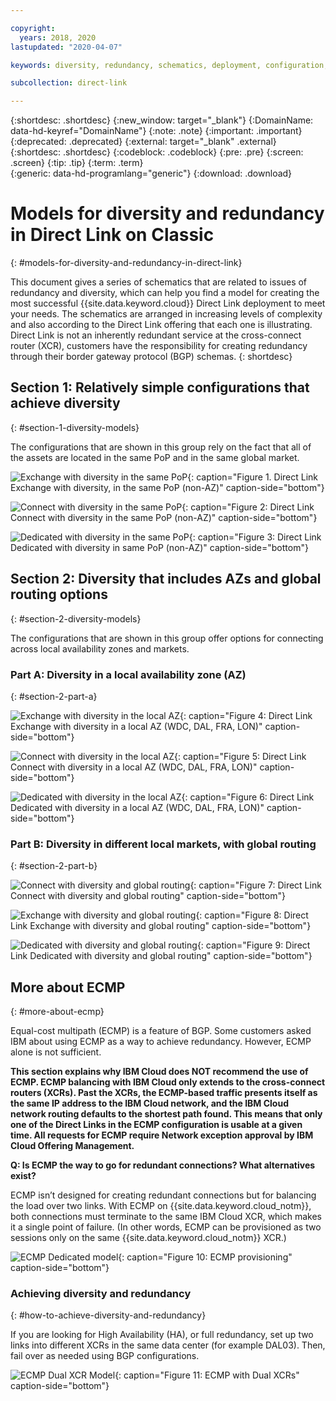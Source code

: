 ```yaml
---

copyright:
  years: 2018, 2020
lastupdated: "2020-04-07"

keywords: diversity, redundancy, schematics, deployment, configuration, global routing, ECMP, Dual XCRs, model

subcollection: direct-link

---
```


{:shortdesc: .shortdesc}
{:new_window: target="_blank"}
{:DomainName: data-hd-keyref="DomainName"}
{:note: .note}
{:important: .important}
{:deprecated: .deprecated}
{:external: target="_blank" .external}
{:shortdesc: .shortdesc}
{:codeblock: .codeblock}
{:pre: .pre}
{:screen: .screen}
{:tip: .tip}
{:term: .term}  
{:generic: data-hd-programlang="generic"}
{:download: .download}  

# Models for diversity and redundancy in Direct Link on Classic
{: #models-for-diversity-and-redundancy-in-direct-link}

This document gives a series of schematics that are related to issues of redundancy and diversity, which can help you find a model for creating the most successful {{site.data.keyword.cloud}} Direct Link deployment to meet your needs. The schematics are arranged in increasing levels of complexity and also according to the Direct Link offering that each one is illustrating. Direct Link is not an inherently redundant service at the cross-connect router (XCR), customers have the responsibility for creating redundancy through their border gateway protocol (BGP) schemas.
{: shortdesc}

## Section 1: Relatively simple configurations that achieve diversity
{: #section-1-diversity-models}

The configurations that are shown in this group rely on the fact that all of the assets are located in the same PoP and in the same global market.


![Exchange with diversity in the same PoP](/images/exchange-diversity-same-pop.png "Exchange with diversity in the same PoP"){: caption="Figure 1. Direct Link Exchange with diversity, in the same PoP (non-AZ)" caption-side="bottom"}

![Connect with diversity in the same PoP](/images/connect-diversity-same-pop.png "Connect with diversity in the same PoP"){: caption="Figure 2: Direct Link Connect with diversity in the same PoP (non-AZ)" caption-side="bottom"}

![Dedicated with diversity in the same PoP](/images/dedicated-diversity-same-pop.png "Dedicated with diversity in the same PoP"){: caption="Figure 3: Direct Link Dedicated with diversity in same PoP (non-AZ)" caption-side="bottom"}

## Section 2: Diversity that includes AZs and global routing options
{: #section-2-diversity-models}

The configurations that are shown in this group offer options for connecting across local availability zones and markets.

### Part A: Diversity in a local availability zone (AZ)
{: #section-2-part-a}

![Exchange with diversity in the local AZ](/images/exchange-diversity-local-az.png "Exchange with diversity in the local AZ"){: caption="Figure 4: Direct Link Exchange with diversity in a local AZ (WDC, DAL, FRA, LON)" caption-side="bottom"}

![Connect with diversity in the local AZ](/images/connect-diversity-local-az.png "Connect with diversity in the local AZ"){: caption="Figure 5: Direct Link Connect with diversity in a local AZ (WDC, DAL, FRA, LON)" caption-side="bottom"}

![Dedicated with diversity in the local AZ](/images/dedicated-diversity-local-az.png "Dedicated with diversity in the local AZ"){: caption="Figure 6: Direct Link Dedicated with diversity in a local AZ (WDC, DAL, FRA, LON)" caption-side="bottom"}

### Part B: Diversity in different local markets, with global routing
{: #section-2-part-b}

![Connect with diversity and global routing](/images/connect-diversity-global.png "Connect with diversity and global routing"){: caption="Figure 7: Direct Link Connect with diversity and global routing" caption-side="bottom"}

![Exchange with diversity and global routing](/images/exchange-diversity-global.png "Exchange with diversity and global routing"){: caption="Figure 8: Direct Link Exchange with diversity and global routing" caption-side="bottom"}

![Dedicated with diversity and global routing](/images/dedicated-diversity-global.png "Dedicated with diversity and global routing"){: caption="Figure 9: Direct Link Dedicated with diversity and global routing" caption-side="bottom"}

## More about ECMP
{: #more-about-ecmp}

Equal-cost multipath (ECMP) is a feature of BGP. Some customers asked IBM about using ECMP as a way to achieve redundancy. However, ECMP alone is not sufficient.

**This section explains why IBM Cloud does NOT recommend the use of ECMP. ECMP balancing with IBM Cloud only extends to the cross-connect routers (XCRs). Past the XCRs, the ECMP-based traffic presents itself as the same IP address to the IBM Cloud network, and the IBM Cloud network routing defaults to the shortest path found. This means that only one of the Direct Links in the ECMP configuration is usable at a given time. All requests for ECMP require Network exception approval by IBM Cloud Offering Management.**

**Q: Is ECMP the way to go for redundant connections? What alternatives exist?**

ECMP isn’t designed for creating redundant connections but for balancing the load over two links. With ECMP on {{site.data.keyword.cloud_notm}}, both connections must terminate to the same IBM Cloud XCR, which makes it a single point of failure. (In other words, ECMP can be provisioned as two sessions only on the same {{site.data.keyword.cloud_notm}} XCR.)

![ECMP Dedicated model](/images/ecmp-without-diversity.png "ECMP Dedicated model"){: caption="Figure 10: ECMP provisioning" caption-side="bottom"}

### Achieving diversity and redundancy
{: #how-to-achieve-diversity-and-redundancy}

If you are looking for High Availability (HA), or full redundancy, set up two links into different XCRs in the same data center (for example DAL03). Then, fail over as needed using BGP configurations.

![ECMP Dual XCR Model](/images/ecmp-with-diversity.png "ECMP Dual XCR Model"){: caption="Figure 11: ECMP with Dual XCRs" caption-side="bottom"}
